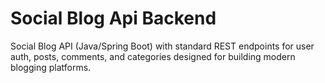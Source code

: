 # Social Blog Api Backend

Social Blog API (Java/Spring Boot) with standard REST endpoints for user auth, posts, comments, and categories designed for building modern blogging platforms.

<!-- 
To run a Spring Boot application from GitHub on your local machine, follow these steps:

1. Install Git: If you haven't already, install Git on your machine. You can download it from the official Git website (https://git-scm.com/downloads) and follow the installation instructions for your operating system.

2. Clone the repository: Open a terminal or command prompt and navigate to the directory where you want to clone the repository. Then, use the following command to clone the repository to your local machine:

   ```shell
   git clone <repository-url>
   ```

   Replace `<repository-url>` with the URL of the GitHub repository you want to clone. You can find the repository's URL on the GitHub repository page.

3. Install Java Development Kit (JDK): Ensure that you have Java Development Kit (JDK) installed on your machine. Spring Boot requires Java to run. You can download the JDK from the Oracle website (https://www.oracle.com/java/technologies/javase-jdk11-downloads.html) or choose an alternative JDK distribution like OpenJDK.

4. Build the project: Once you have cloned the repository, navigate to the project's directory using the terminal or command prompt. Typically, you should see a `pom.xml` file in the project's root directory. Run the following command to build the project using Maven (assuming you have Maven installed):

   ```shell
   mvn clean install
   ```

   This command will compile the source code, run tests, and generate a runnable JAR or WAR file.

5. Run the application: After a successful build, you can run the Spring Boot application using the following command:

   ```shell
   java -jar target/<your-project-name>.jar
   ```

   Replace `<your-project-name>` with the actual name of the JAR or WAR file generated during the build process.

6. Access the application: Once the application is running, you can access it by opening a web browser and navigating to `http://localhost:8080` (assuming the application is configured to run on the default port 8080). However, if the application uses a different port, you need to modify the URL accordingly.

That's it! You have successfully cloned and run a Spring Boot application from GitHub on your local machine. Make sure to check the project's documentation or README file for any additional configuration or setup instructions specific to the application you're running.
-- >
